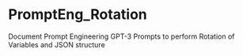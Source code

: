 # PromptEng_Rotation
Document Prompt Engineering GPT-3 Prompts to perform Rotation of Variables and JSON structure
